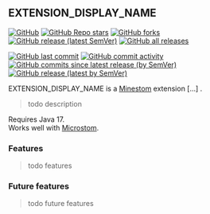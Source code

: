 ## EXTENSION_DISPLAY_NAME
[![GitHub](https://img.shields.io/github/license/EXTENSION_REPO_OWNER/EXTENSION_REPO_NAME?style=flat-square)](https://github.com/EXTENSION_REPO_OWNER/EXTENSION_REPO_NAME/blob/master/LICENSE)
[![GitHub Repo stars](https://img.shields.io/github/stars/EXTENSION_REPO_OWNER/EXTENSION_REPO_NAME?style=flat-square)](https://github.com/EXTENSION_REPO_OWNER/EXTENSION_REPO_NAME/stargazers)
[![GitHub forks](https://img.shields.io/github/forks/EXTENSION_REPO_OWNER/EXTENSION_REPO_NAME?style=flat-square)](https://github.com/EXTENSION_REPO_OWNER/EXTENSION_REPO_NAME/network/members)
[![GitHub release (latest SemVer)](https://img.shields.io/github/v/release/EXTENSION_REPO_OWNER/EXTENSION_REPO_NAME?style=flat-square)](https://github.com/EXTENSION_REPO_OWNER/EXTENSION_REPO_NAME/releases/latest)
[![GitHub all releases](https://img.shields.io/github/downloads/EXTENSION_REPO_OWNER/EXTENSION_REPO_NAME/total?style=flat-square)](https://github.com/EXTENSION_REPO_OWNER/EXTENSION_REPO_NAME/releases)

[![GitHub last commit](https://img.shields.io/github/last-commit/EXTENSION_REPO_OWNER/EXTENSION_REPO_NAME?style=flat-square)](https://github.com/EXTENSION_REPO_OWNER/EXTENSION_REPO_NAME/commits/master)
[![GitHub commit activity](https://img.shields.io/github/commit-activity/w/EXTENSION_REPO_OWNER/EXTENSION_REPO_NAME?style=flat-square)](https://github.com/EXTENSION_REPO_OWNER/EXTENSION_REPO_NAME/pulse)
[![GitHub commits since latest release (by SemVer)](https://img.shields.io/github/commits-since/EXTENSION_REPO_OWNER/EXTENSION_REPO_NAME/latest?sort=semver&style=flat-square)](https://github.com/EXTENSION_REPO_OWNER/EXTENSION_REPO_NAME/commits/master)
[![GitHub release (latest by SemVer)](https://img.shields.io/github/downloads/EXTENSION_REPO_OWNER/EXTENSION_REPO_NAME/latest/total?style=flat-square)](https://github.com/EXTENSION_REPO_OWNER/EXTENSION_REPO_NAME/releases/latest)

EXTENSION_DISPLAY_NAME is a [Minestom](https://github.com/Minestom/Minestom) extension [...] .
> todo description

Requires Java 17.<br>
Works well with [Microstom](https://github.com/KlainStom/microstom).

### Features
> todo features

### Future features
> todo future features

